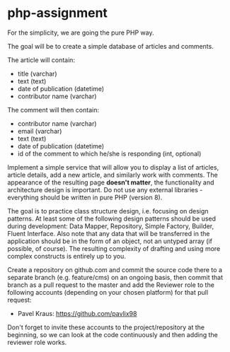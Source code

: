 # php-assignment

For the simplicity, we are going the pure PHP way.


The goal will be to create a simple database of articles and comments.

The article will contain:
- title (varchar)
- text (text)
- date of publication (datetime)
- contributor name (varchar)

The comment will then contain:
- contributor name (varchar)
- email (varchar)
- text (text)
- date of publication (datetime)
- id of the comment to which he/she is responding (int, optional)

Implement a simple service that will allow you to display a list of articles, article details, add a new article, and similarly work with comments. The appearance of the resulting page **doesn't matter**, the functionality and architecture design is important. Do not use any external libraries - everything should be written in pure PHP (version 8).

The goal is to practice class structure design, i.e. focusing on design patterns. At least some of the following design patterns should be used during development: Data Mapper, Repository, Simple Factory, Builder, Fluent Interface. Also note that any data that will be transferred in the application should be in the form of an object, not an untyped array (if possible, of course). The resulting complexity of drafting and using more complex constructs is entirely up to you.

Create a repository on github.com and commit the source code there to a separate branch (e.g. feature/cms) on an ongoing basis, then commit that branch as a pull request to the master and add the Reviewer role to the following accounts (depending on your chosen platform) for that pull request:


- Pavel Kraus: https://github.com/pavlix98

Don't forget to invite these accounts to the project/repository at the beginning, so we can look at the code continuously and then adding the reviewer role works. 

